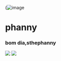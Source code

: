 (![image](https://github.com/user-attachments/assets/6bccd493-0ecd-4a10-9dfd-8f4c37b33610)

# phanny

### bom dia,sthephanny
![](https://media1.tenor.com/m/9S5oqAi3iFsAAAAd/pompompurin-enoukae.gif) ![](https://media.tenor.com/pr7ISEnvhhoAAAAi/pompompurin-purin.gif)

